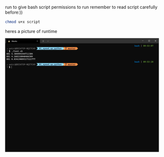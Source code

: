 run to give bash script permissions to run
remember to read script carefully before:))
```bash
chmod u+x script
```

heres a picture of runtime

![capture](Capture.PNG)